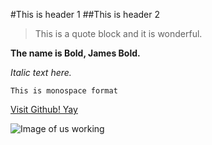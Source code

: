 #This is header 1
##This is header 2

>This is a quote block and it is wonderful.

**The name is Bold, James Bold.**

*Italic text here.*

`This is monospace format`

[Visit Github! Yay](www.github.com)

![Image of us working](/week-2/phase-0-gps-1/phase-0-gps-1.jpg)